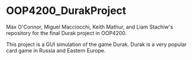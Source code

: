 # OOP4200_DurakProject
Max O'Connor, Miguel Macciocchi, Keith Mathur, and Liam Stachiw's repository for the final Durak project in OOP4200.

This project is a GUI simulation of the game Durak. Durak is a very popular card game in Russia and Eastern Europe.
